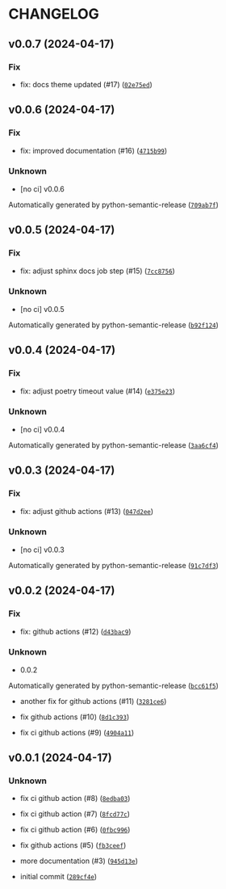 # CHANGELOG



## v0.0.7 (2024-04-17)

### Fix

* fix: docs theme updated (#17) ([`02e75ed`](https://github.com/cpadil/sengledwifipy/commit/02e75ed1bb9c34d21ab92192112f4a11eb43680f))


## v0.0.6 (2024-04-17)

### Fix

* fix: improved documentation (#16) ([`4715b99`](https://github.com/cpadil/sengledwifipy/commit/4715b990b2b11ab9ed4e45a8c9ddf9f8b14c5691))

### Unknown

* [no ci] v0.0.6

Automatically generated by python-semantic-release ([`709ab7f`](https://github.com/cpadil/sengledwifipy/commit/709ab7fd90bf058ffce3515bb31e80fb1ecf017d))


## v0.0.5 (2024-04-17)

### Fix

* fix: adjust sphinx docs job step (#15) ([`7cc8756`](https://github.com/cpadil/sengledwifipy/commit/7cc87561db3593ec35f34864507276b9f7885c6f))

### Unknown

* [no ci] v0.0.5

Automatically generated by python-semantic-release ([`b92f124`](https://github.com/cpadil/sengledwifipy/commit/b92f124f4124df1920c5f65da6afb6489c32a990))


## v0.0.4 (2024-04-17)

### Fix

* fix: adjust poetry timeout value (#14) ([`e375e23`](https://github.com/cpadil/sengledwifipy/commit/e375e23e033f4086c7ca075498912ce74f910bf2))

### Unknown

* [no ci] v0.0.4

Automatically generated by python-semantic-release ([`3aa6cf4`](https://github.com/cpadil/sengledwifipy/commit/3aa6cf4cbf904271630d3c6c90b0fd316cfd051a))


## v0.0.3 (2024-04-17)

### Fix

* fix: adjust github actions (#13) ([`047d2ee`](https://github.com/cpadil/sengledwifipy/commit/047d2eeab212af0230e8f25a3bceab259b78a181))

### Unknown

* [no ci] v0.0.3

Automatically generated by python-semantic-release ([`91c7df3`](https://github.com/cpadil/sengledwifipy/commit/91c7df37bfe7287ebe94266aa592c403ec7a4ced))


## v0.0.2 (2024-04-17)

### Fix

* fix: github actions (#12) ([`d43bac9`](https://github.com/cpadil/sengledwifipy/commit/d43bac9f5215e1701d756f09b877dee986ac03fa))

### Unknown

* 0.0.2

Automatically generated by python-semantic-release ([`bcc61f5`](https://github.com/cpadil/sengledwifipy/commit/bcc61f5d22340ce57c14b8d7171d79ece0eb6d55))

* another fix for github actions (#11) ([`3281ce6`](https://github.com/cpadil/sengledwifipy/commit/3281ce675f123a5723c5fc39c7158ffb845ef105))

* fix github actions (#10) ([`8d1c393`](https://github.com/cpadil/sengledwifipy/commit/8d1c3939ac24f836a3c8d06ed6ab2435a6104ceb))

* fix ci github actions (#9) ([`4904a11`](https://github.com/cpadil/sengledwifipy/commit/4904a11d413e8fa9b9fc354721fdbaef92ea724a))


## v0.0.1 (2024-04-17)

### Unknown

* fix ci github action (#8) ([`8edba03`](https://github.com/cpadil/sengledwifipy/commit/8edba039402cd8ea981fc7eeb411bd149c7a0e9f))

* fix ci github action (#7) ([`8fcd77c`](https://github.com/cpadil/sengledwifipy/commit/8fcd77cb140985cb9f724b3dca7720d8e2126a9b))

* fix ci github action (#6) ([`0fbc996`](https://github.com/cpadil/sengledwifipy/commit/0fbc99659b597f4b55c0fa22ed2a070e4ec7c4c4))

* fix github actions (#5) ([`fb3ceef`](https://github.com/cpadil/sengledwifipy/commit/fb3ceef9d6a2d6f0d008d8823aa03dbd4f17e6c0))

* more documentation (#3) ([`945d13e`](https://github.com/cpadil/sengledwifipy/commit/945d13e1368976e67ddee87019fcb450a592823d))

* initial commit ([`289cf4e`](https://github.com/cpadil/sengledwifipy/commit/289cf4e37320d84c4da2bbd36faa8edbfe9917d9))
